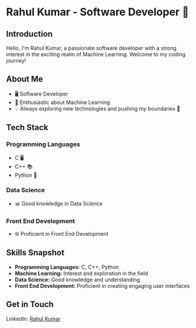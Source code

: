 ﻿# Rahul Kumar - Software Developer 🤖

## Introduction

Hello, I'm Rahul Kumar, a passionate software developer with a strong interest in the exciting realm of Machine Learning. Welcome to my coding journey!

## About Me

- 🖥️ Software Developer
- 🤖 Enthusiastic about Machine Learning
- 💡 Always exploring new technologies and pushing my boundaries 🚀

## Tech Stack

### Programming Languages
- C 🖥️
- C++ 📚
- Python 🐍

### Data Science
- 📊 Good knowledge in Data Science

### Front End Development
- 🌐 Proficient in Front End Development

## Skills Snapshot

- **Programming Languages:** C, C++, Python
- **Machine Learning:** Interest and exploration in the field
- **Data Science:** Good knowledge and understanding
- **Front End Development:** Proficient in creating engaging user interfaces

## Get in Touch

LinkedIn: [Rahul Kumar](https://www.linkedin.com/in/rahul-kumar-jnv/)


